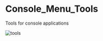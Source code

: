 # Console_Menu_Tools
Tools for console applications

![tools](https://user-images.githubusercontent.com/35379801/190862025-dac92b0a-3189-4a85-ba13-1736c0b703d3.jpg)
